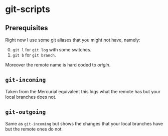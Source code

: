 # git-scripts

## Prerequisites
Right now I use some git aliases that you might not have, namely:

0. `git l` for `git log` with some switches.
0. `git b` for `git branch`.

Moreover the remote name is hard coded to *origin*.

## `git-incoming`
Taken from the Mercurial equivalent this logs what the remote has but your local branches does not.

## `git-outgoing`
Same as `git-incoming` but shows the changes that your local branches have but the remote ones do not.
